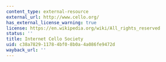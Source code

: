 ```yaml
---
content_type: external-resource
external_url: http://www.cello.org/
has_external_license_warning: true
license: https://en.wikipedia.org/wiki/All_rights_reserved
status: ''
title: Internet Cello Society
uid: c38a7829-1178-4bf0-8b0a-4a086fe9472d
wayback_url: ''
---
```


